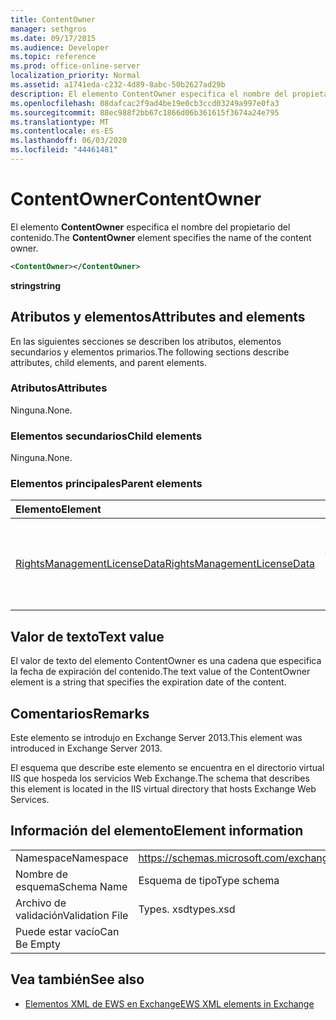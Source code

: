 ```yaml
---
title: ContentOwner
manager: sethgros
ms.date: 09/17/2015
ms.audience: Developer
ms.topic: reference
ms.prod: office-online-server
localization_priority: Normal
ms.assetid: a1741eda-c232-4d89-8abc-50b2627ad29b
description: El elemento ContentOwner especifica el nombre del propietario del contenido.
ms.openlocfilehash: 08dafcac2f9ad4be19e0cb3ccd03249a997e0fa3
ms.sourcegitcommit: 88ec988f2bb67c1866d06b361615f3674a24e795
ms.translationtype: MT
ms.contentlocale: es-ES
ms.lasthandoff: 06/03/2020
ms.locfileid: "44461481"
---
```

# <a name="contentowner"></a><span data-ttu-id="07d61-103">ContentOwner</span><span class="sxs-lookup"><span data-stu-id="07d61-103">ContentOwner</span></span>

<span data-ttu-id="07d61-104">El elemento **ContentOwner** especifica el nombre del propietario del contenido.</span><span class="sxs-lookup"><span data-stu-id="07d61-104">The **ContentOwner** element specifies the name of the content owner.</span></span> 
  
```XML
<ContentOwner></ContentOwner>
```

 <span data-ttu-id="07d61-105">**string**</span><span class="sxs-lookup"><span data-stu-id="07d61-105">**string**</span></span>
## <a name="attributes-and-elements"></a><span data-ttu-id="07d61-106">Atributos y elementos</span><span class="sxs-lookup"><span data-stu-id="07d61-106">Attributes and elements</span></span>

<span data-ttu-id="07d61-107">En las siguientes secciones se describen los atributos, elementos secundarios y elementos primarios.</span><span class="sxs-lookup"><span data-stu-id="07d61-107">The following sections describe attributes, child elements, and parent elements.</span></span>
  
### <a name="attributes"></a><span data-ttu-id="07d61-108">Atributos</span><span class="sxs-lookup"><span data-stu-id="07d61-108">Attributes</span></span>

<span data-ttu-id="07d61-109">Ninguna.</span><span class="sxs-lookup"><span data-stu-id="07d61-109">None.</span></span>
  
### <a name="child-elements"></a><span data-ttu-id="07d61-110">Elementos secundarios</span><span class="sxs-lookup"><span data-stu-id="07d61-110">Child elements</span></span>

<span data-ttu-id="07d61-111">Ninguna.</span><span class="sxs-lookup"><span data-stu-id="07d61-111">None.</span></span>
  
### <a name="parent-elements"></a><span data-ttu-id="07d61-112">Elementos principales</span><span class="sxs-lookup"><span data-stu-id="07d61-112">Parent elements</span></span>

|<span data-ttu-id="07d61-113">**Elemento**</span><span class="sxs-lookup"><span data-stu-id="07d61-113">**Element**</span></span>|<span data-ttu-id="07d61-114">**Descripción**</span><span class="sxs-lookup"><span data-stu-id="07d61-114">**Description**</span></span>|
|:-----|:-----|
|[<span data-ttu-id="07d61-115">RightsManagementLicenseData</span><span class="sxs-lookup"><span data-stu-id="07d61-115">RightsManagementLicenseData</span></span>](rightsmanagementlicensedata.md) <br/> |<span data-ttu-id="07d61-116">Especifica información sobre la licencia de administración de derechos.</span><span class="sxs-lookup"><span data-stu-id="07d61-116">Specifies information about the rights management license.</span></span>  <br/> |
   
## <a name="text-value"></a><span data-ttu-id="07d61-117">Valor de texto</span><span class="sxs-lookup"><span data-stu-id="07d61-117">Text value</span></span>

<span data-ttu-id="07d61-118">El valor de texto del elemento ContentOwner es una cadena que especifica la fecha de expiración del contenido.</span><span class="sxs-lookup"><span data-stu-id="07d61-118">The text value of the ContentOwner element is a string that specifies the expiration date of the content.</span></span>
  
## <a name="remarks"></a><span data-ttu-id="07d61-119">Comentarios</span><span class="sxs-lookup"><span data-stu-id="07d61-119">Remarks</span></span>

<span data-ttu-id="07d61-120">Este elemento se introdujo en Exchange Server 2013.</span><span class="sxs-lookup"><span data-stu-id="07d61-120">This element was introduced in Exchange Server 2013.</span></span>
  
<span data-ttu-id="07d61-121">El esquema que describe este elemento se encuentra en el directorio virtual IIS que hospeda los servicios Web Exchange.</span><span class="sxs-lookup"><span data-stu-id="07d61-121">The schema that describes this element is located in the IIS virtual directory that hosts Exchange Web Services.</span></span>
  
## <a name="element-information"></a><span data-ttu-id="07d61-122">Información del elemento</span><span class="sxs-lookup"><span data-stu-id="07d61-122">Element information</span></span>

|||
|:-----|:-----|
|<span data-ttu-id="07d61-123">Namespace</span><span class="sxs-lookup"><span data-stu-id="07d61-123">Namespace</span></span>  <br/> |https://schemas.microsoft.com/exchange/services/2006/types  <br/> |
|<span data-ttu-id="07d61-124">Nombre de esquema</span><span class="sxs-lookup"><span data-stu-id="07d61-124">Schema Name</span></span>  <br/> |<span data-ttu-id="07d61-125">Esquema de tipo</span><span class="sxs-lookup"><span data-stu-id="07d61-125">Type schema</span></span>  <br/> |
|<span data-ttu-id="07d61-126">Archivo de validación</span><span class="sxs-lookup"><span data-stu-id="07d61-126">Validation File</span></span>  <br/> |<span data-ttu-id="07d61-127">Types. xsd</span><span class="sxs-lookup"><span data-stu-id="07d61-127">types.xsd</span></span>  <br/> |
|<span data-ttu-id="07d61-128">Puede estar vacío</span><span class="sxs-lookup"><span data-stu-id="07d61-128">Can Be Empty</span></span>  <br/> ||
   
## <a name="see-also"></a><span data-ttu-id="07d61-129">Vea también</span><span class="sxs-lookup"><span data-stu-id="07d61-129">See also</span></span>



- [<span data-ttu-id="07d61-130">Elementos XML de EWS en Exchange</span><span class="sxs-lookup"><span data-stu-id="07d61-130">EWS XML elements in Exchange</span></span>](ews-xml-elements-in-exchange.md)

